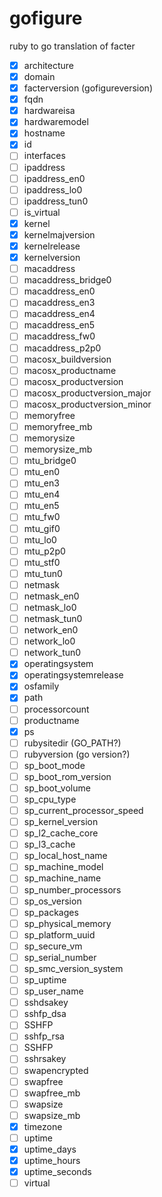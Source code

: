 gofigure
========

ruby to go translation of facter

 - [x] architecture
 - [x] domain
 - [x] facterversion (gofigureversion)
 - [x] fqdn
 - [x] hardwareisa
 - [x] hardwaremodel
 - [x] hostname
 - [x] id
 - [ ] interfaces
 - [ ] ipaddress
 - [ ] ipaddress_en0
 - [ ] ipaddress_lo0
 - [ ] ipaddress_tun0
 - [ ] is_virtual
 - [x] kernel
 - [x] kernelmajversion
 - [x] kernelrelease
 - [x] kernelversion
 - [ ] macaddress
 - [ ] macaddress_bridge0
 - [ ] macaddress_en0
 - [ ] macaddress_en3
 - [ ] macaddress_en4
 - [ ] macaddress_en5
 - [ ] macaddress_fw0
 - [ ] macaddress_p2p0
 - [ ] macosx_buildversion
 - [ ] macosx_productname
 - [ ] macosx_productversion
 - [ ] macosx_productversion_major
 - [ ] macosx_productversion_minor
 - [ ] memoryfree
 - [ ] memoryfree_mb
 - [ ] memorysize
 - [ ] memorysize_mb
 - [ ] mtu_bridge0
 - [ ] mtu_en0
 - [ ] mtu_en3
 - [ ] mtu_en4
 - [ ] mtu_en5
 - [ ] mtu_fw0
 - [ ] mtu_gif0
 - [ ] mtu_lo0
 - [ ] mtu_p2p0
 - [ ] mtu_stf0
 - [ ] mtu_tun0
 - [ ] netmask
 - [ ] netmask_en0
 - [ ] netmask_lo0
 - [ ] netmask_tun0
 - [ ] network_en0
 - [ ] network_lo0
 - [ ] network_tun0
 - [x] operatingsystem
 - [x] operatingsystemrelease
 - [x] osfamily
 - [x] path
 - [ ] processorcount
 - [ ] productname
 - [x] ps
 - [ ] rubysitedir (GO_PATH?)
 - [ ] rubyversion (go version?)
 - [ ] sp_boot_mode
 - [ ] sp_boot_rom_version
 - [ ] sp_boot_volume
 - [ ] sp_cpu_type
 - [ ] sp_current_processor_speed
 - [ ] sp_kernel_version
 - [ ] sp_l2_cache_core
 - [ ] sp_l3_cache
 - [ ] sp_local_host_name
 - [ ] sp_machine_model
 - [ ] sp_machine_name
 - [ ] sp_number_processors
 - [ ] sp_os_version
 - [ ] sp_packages
 - [ ] sp_physical_memory
 - [ ] sp_platform_uuid
 - [ ] sp_secure_vm
 - [ ] sp_serial_number
 - [ ] sp_smc_version_system
 - [ ] sp_uptime
 - [ ] sp_user_name
 - [ ] sshdsakey
 - [ ] sshfp_dsa
 - [ ] SSHFP
 - [ ] sshfp_rsa
 - [ ] SSHFP
 - [ ] sshrsakey
 - [ ] swapencrypted
 - [ ] swapfree
 - [ ] swapfree_mb
 - [ ] swapsize
 - [ ] swapsize_mb
 - [x] timezone
 - [ ] uptime
 - [x] uptime_days
 - [x] uptime_hours
 - [x] uptime_seconds
 - [ ] virtual
